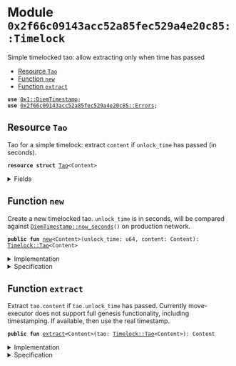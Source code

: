 
<a name="0x2f66c09143acc52a85fec529a4e20c85_Timelock"></a>

# Module `0x2f66c09143acc52a85fec529a4e20c85::Timelock`

Simple timelocked tao: allow extracting only when time has passed


-  [Resource `Tao`](#0x2f66c09143acc52a85fec529a4e20c85_Timelock_Tao)
-  [Function `new`](#0x2f66c09143acc52a85fec529a4e20c85_Timelock_new)
-  [Function `extract`](#0x2f66c09143acc52a85fec529a4e20c85_Timelock_extract)


<pre><code><b>use</b> <a href="DiemTimestamp.md#0x1_DiemTimestamp">0x1::DiemTimestamp</a>;
<b>use</b> <a href="Errors.md#0x2f66c09143acc52a85fec529a4e20c85_Errors">0x2f66c09143acc52a85fec529a4e20c85::Errors</a>;
</code></pre>



<a name="0x2f66c09143acc52a85fec529a4e20c85_Timelock_Tao"></a>

## Resource `Tao`

Tao for a simple timelock: extract <code>content</code> if <code>unlock_time</code> has
passed (in seconds).


<pre><code><b>resource</b> <b>struct</b> <a href="Timelock.md#0x2f66c09143acc52a85fec529a4e20c85_Timelock_Tao">Tao</a>&lt;Content&gt;
</code></pre>



<details>
<summary>Fields</summary>


<dl>
<dt>
<code>unlock_time: u64</code>
</dt>
<dd>

</dd>
<dt>
<code>content: Content</code>
</dt>
<dd>

</dd>
</dl>


</details>

<a name="0x2f66c09143acc52a85fec529a4e20c85_Timelock_new"></a>

## Function `new`

Create a new timelocked tao. <code>unlock_time</code> is in seconds, will be
compared against <code><a href="DiemTimestamp.md#0x1_DiemTimestamp_now_seconds">DiemTimestamp::now_seconds</a>()</code> on production
network.


<pre><code><b>public</b> <b>fun</b> <a href="Timelock.md#0x2f66c09143acc52a85fec529a4e20c85_Timelock_new">new</a>&lt;Content&gt;(unlock_time: u64, content: Content): <a href="Timelock.md#0x2f66c09143acc52a85fec529a4e20c85_Timelock_Tao">Timelock::Tao</a>&lt;Content&gt;
</code></pre>



<details>
<summary>Implementation</summary>


<pre><code><b>public</b> <b>fun</b> <a href="Timelock.md#0x2f66c09143acc52a85fec529a4e20c85_Timelock_new">new</a>&lt;Content&gt;(unlock_time: u64, content: Content): <a href="Timelock.md#0x2f66c09143acc52a85fec529a4e20c85_Timelock_Tao">Tao</a>&lt;Content&gt; {
    <a href="Timelock.md#0x2f66c09143acc52a85fec529a4e20c85_Timelock_Tao">Tao</a>&lt;Content&gt; { unlock_time, content }
}
</code></pre>



</details>

<details>
<summary>Specification</summary>



<pre><code><b>ensures</b> result.unlock_time == unlock_time && result.content == content;
</code></pre>



</details>

<a name="0x2f66c09143acc52a85fec529a4e20c85_Timelock_extract"></a>

## Function `extract`

Extract <code>tao.content</code> if <code>tao.unlock_time</code> has passed.
Currently move-executor does not support full genesis functionality,
including timestamping. If available, then use the real timestamp.


<pre><code><b>public</b> <b>fun</b> <a href="Timelock.md#0x2f66c09143acc52a85fec529a4e20c85_Timelock_extract">extract</a>&lt;Content&gt;(tao: <a href="Timelock.md#0x2f66c09143acc52a85fec529a4e20c85_Timelock_Tao">Timelock::Tao</a>&lt;Content&gt;): Content
</code></pre>



<details>
<summary>Implementation</summary>


<pre><code><b>public</b> <b>fun</b> <a href="Timelock.md#0x2f66c09143acc52a85fec529a4e20c85_Timelock_extract">extract</a>&lt;Content&gt;(tao: <a href="Timelock.md#0x2f66c09143acc52a85fec529a4e20c85_Timelock_Tao">Tao</a>&lt;Content&gt;): Content {
    <b>let</b> <a href="Timelock.md#0x2f66c09143acc52a85fec529a4e20c85_Timelock_Tao">Tao</a>&lt;Content&gt; { content, unlock_time } = tao;
    <b>let</b> current_timestamp: u64 = 100; // Default timestamp <b>if</b> is_operating() is <b>false</b>

    <b>if</b> (<a href="DiemTimestamp.md#0x1_DiemTimestamp_is_operating">DiemTimestamp::is_operating</a>()) {
        // Currently <b>move</b>-executor does not support full genesis functionality,
        // including timestamping. If available, then <b>use</b> the real timestamp.
        current_timestamp = <a href="DiemTimestamp.md#0x1_DiemTimestamp_now_seconds">DiemTimestamp::now_seconds</a>();
    };

    <b>assert</b>(current_timestamp &gt; unlock_time, Errors::timelock_too_early());

    content
}
</code></pre>



</details>

<details>
<summary>Specification</summary>



<pre><code><b>aborts_if</b> (<a href="DiemTimestamp.md#0x1_DiemTimestamp_is_operating">DiemTimestamp::is_operating</a>() && tao.unlock_time &gt;= <a href="DiemTimestamp.md#0x1_DiemTimestamp_spec_now_seconds">DiemTimestamp::spec_now_seconds</a>()) || (!<a href="DiemTimestamp.md#0x1_DiemTimestamp_is_operating">DiemTimestamp::is_operating</a>() && tao.unlock_time &gt;= 100);
</code></pre>




<pre><code><b>pragma</b> aborts_if_is_strict;
</code></pre>



</details>
